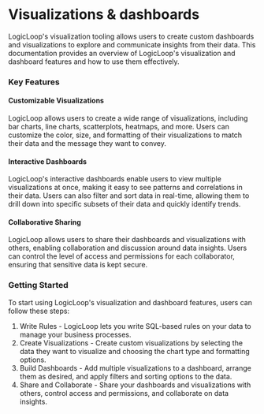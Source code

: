 # Visualizations & dashboards

LogicLoop's visualization tooling allows users to create custom dashboards and visualizations to explore and communicate insights from their data. This documentation provides an overview of LogicLoop's visualization and dashboard features and how to use them effectively.

### Key Features

#### Customizable Visualizations

LogicLoop allows users to create a wide range of visualizations, including bar charts, line charts, scatterplots, heatmaps, and more. Users can customize the color, size, and formatting of their visualizations to match their data and the message they want to convey.

#### Interactive Dashboards

LogicLoop's interactive dashboards enable users to view multiple visualizations at once, making it easy to see patterns and correlations in their data. Users can also filter and sort data in real-time, allowing them to drill down into specific subsets of their data and quickly identify trends.

#### Collaborative Sharing

LogicLoop allows users to share their dashboards and visualizations with others, enabling collaboration and discussion around data insights. Users can control the level of access and permissions for each collaborator, ensuring that sensitive data is kept secure.

### Getting Started

To start using LogicLoop's visualization and dashboard features, users can follow these steps:

1. Write Rules - LogicLoop lets you write SQL-based rules on your data to manage your business processes.
2. Create Visualizations - Create custom visualizations by selecting the data they want to visualize and choosing the chart type and formatting options.
3. Build Dashboards - Add multiple visualizations to a dashboard, arrange them as desired, and apply filters and sorting options to the data.
4. Share and Collaborate - Share your dashboards and visualizations with others, control access and permissions, and collaborate on data insights.
